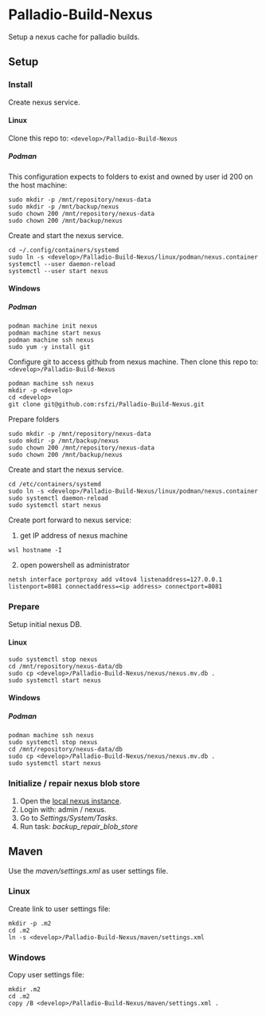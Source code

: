 # Palladio-Build-Nexus
Setup a nexus cache for palladio builds.  

## Setup
### Install
Create nexus service.

#### Linux
Clone this repo to: `<develop>/Palladio-Build-Nexus`

##### Podman
This configuration expects to folders to exist and owned by user id 200 on the host machine:
```
sudo mkdir -p /mnt/repository/nexus-data
sudo mkdir -p /mnt/backup/nexus
sudo chown 200 /mnt/repository/nexus-data
sudo chown 200 /mnt/backup/nexus
```

Create and start the nexus service.
```
cd ~/.config/containers/systemd
sudo ln -s <develop>/Palladio-Build-Nexus/linux/podman/nexus.container
systemctl --user daemon-reload
systemctl --user start nexus
```

#### Windows
##### Podman
```
podman machine init nexus
podman machine start nexus
podman machine ssh nexus
sudo yum -y install git
```
Configure git to access github from nexus machine.
Then clone this repo to: `<develop>/Palladio-Build-Nexus`
```
podman machine ssh nexus
mkdir -p <develop>
cd <develop>
git clone git@github.com:rsfzi/Palladio-Build-Nexus.git
```
Prepare folders
```
sudo mkdir -p /mnt/repository/nexus-data
sudo mkdir -p /mnt/backup/nexus
sudo chown 200 /mnt/repository/nexus-data
sudo chown 200 /mnt/backup/nexus
```
Create and start the nexus service.
```
cd /etc/containers/systemd
sudo ln -s <develop>/Palladio-Build-Nexus/linux/podman/nexus.container
sudo systemctl daemon-reload
sudo systemctl start nexus
```
Create port forward to nexus service:  
1. get IP address of nexus machine
```
wsl hostname -I
```
2. open powershell as administrator
```
netsh interface portproxy add v4tov4 listenaddress=127.0.0.1 listenport=8081 connectaddress=<ip address> connectport=8081
```

### Prepare
Setup initial nexus DB.
#### Linux
```
sudo systemctl stop nexus
cd /mnt/repository/nexus-data/db
sudo cp <develop>/Palladio-Build-Nexus/nexus/nexus.mv.db .
sudo systemctl start nexus
```

#### Windows
##### Podman
```
podman machine ssh nexus
sudo systemctl stop nexus
cd /mnt/repository/nexus-data/db
sudo cp <develop>/Palladio-Build-Nexus/nexus/nexus.mv.db .
sudo systemctl start nexus
```

### Initialize / repair nexus blob store
1. Open the [local nexus instance](http://localhost:8081).
1. Login with: admin / nexus.
1. Go to _Settings/System/Tasks_.
1. Run task: _backup_repair_blob_store_

## Maven
Use the _maven/settings.xml_ as user settings file.

### Linux
Create link to user settings file:
```
mkdir -p .m2
cd .m2
ln -s <develop>/Palladio-Build-Nexus/maven/settings.xml
```
### Windows
Copy user settings file:
```
mkdir .m2
cd .m2
copy /B <develop>/Palladio-Build-Nexus/maven/settings.xml .
```
